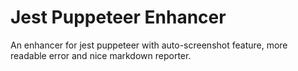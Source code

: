 # Jest Puppeteer Enhancer
An enhancer for jest puppeteer with auto-screenshot feature, more readable error and nice markdown reporter.
